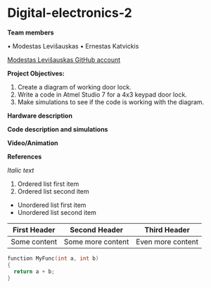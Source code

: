 # Digital-electronics-2
**Team members**

• Modestas Levišauskas
• Ernestas Katvickis

[Modestas Levišauskas GitHub account](https://github.com/modlev)

**Project Objectives:**

1. Create a diagram of working door lock.
2. Write a code in Atmel Studio 7 for a 4x3 keypad door lock.
3. Make simulations to see if the code is working with the diagram.

**Hardware description**



**Code description and simulations**



**Video/Animation**

**References**

*Italic text* 
1. Ordered list first item
2. Ordered list second item

+ Unordered list first item
+ Unordered list second item


First Header | Second Header | Third Header
-------------|---------------|-------------
Some content | Some more content | Even more content |

```c
function MyFunc(int a, int b)
{
  return a + b;
}
```
